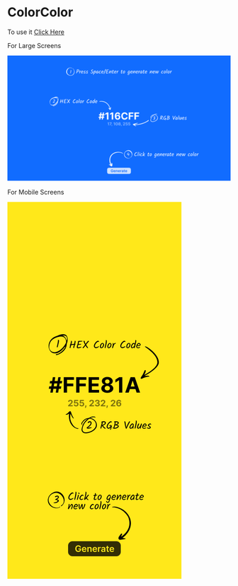 # ColorColor

To use it [Click Here](https://tathya1001.github.io/colorcolor.github.io/)

For Large Screens

!["Demo for Large Screens"](https://github.com/tathya1001/colorcolor.github.io/blob/main/ColorColorLargeScreen.png)

 For Mobile Screens

!["Demo for Mobile Screens"](https://github.com/tathya1001/colorcolor.github.io/blob/main/ColorColorMobile.png)
